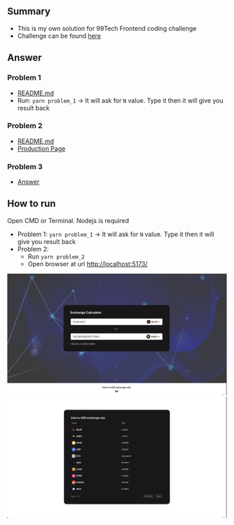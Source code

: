## Summary
- This is my own solution for 99Tech Frontend coding challenge
- Challenge can be found [here](https://s5tech.notion.site/Code-Challenge-05cdb9e0d1ce432a843f763b5d5f7497?p=6052097f0f144200bbea7c2fa75c0124&pm=s)

## Answer
### Problem 1
- [README.md](./src/problem1/README.md)
- Run: `yarn problem_1` -> It will ask for `N` value. Type it then it will give you result back

### Problem 2
- [README.md](./src/problem2/README.md)
- [Production Page](https://daumoe.github.io/exchange_token_calculator)

### Problem 3
- [Answer](./src/problem3/README.md)

## How to run
Open CMD or Terminal. Nodejs is required
- Problem 1: `yarn problem_1` -> It will ask for `N` value. Type it then it will give you result back
- Problem 2: 
  - Run `yarn problem_2`
  - Open browser at url [http://localhost:5173/](http://localhost:5173/)

![preview_1](./media/preview1_problem2.png)
![preview_2](./media/preview2_problem2.png)